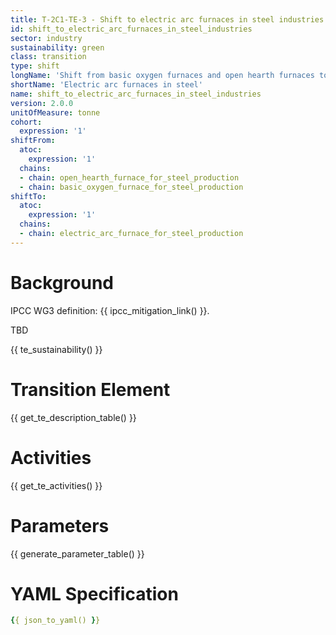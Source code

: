 ```yaml
---
title: T-2C1-TE-3 - Shift to electric arc furnaces in steel industries
id: shift_to_electric_arc_furnaces_in_steel_industries
sector: industry
sustainability: green
class: transition
type: shift
longName: 'Shift from basic oxygen furnaces and open hearth furnaces to electric arc furnaces in steel industries'
shortName: 'Electric arc furnaces in steel'
name: shift_to_electric_arc_furnaces_in_steel_industries                
version: 2.0.0
unitOfMeasure: tonne
cohort:
  expression: '1'
shiftFrom:
  atoc:
    expression: '1'
  chains:
  - chain: open_hearth_furnace_for_steel_production
  - chain: basic_oxygen_furnace_for_steel_production
shiftTo:
  atoc:
    expression: '1'
  chains:
  - chain: electric_arc_furnace_for_steel_production
---
```


# Background

IPCC WG3 definition: {{ ipcc_mitigation_link() }}.

TBD




{{ te_sustainability() }}

# Transition Element

{{ get_te_description_table() }}




# Activities

{{ get_te_activities() }}


# Parameters

{{ generate_parameter_table() }}


# YAML Specification

```yaml
{{ json_to_yaml() }}
```
